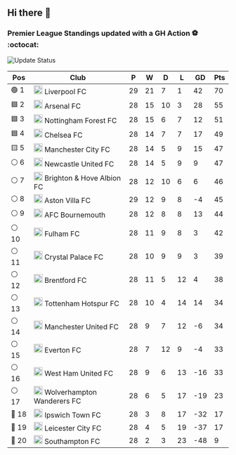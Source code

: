 ## Hi there 👋

<!--
**andregribeiro/andregribeiro** is a ✨ _special_ ✨ repository because its `README.md` (this file) appears on your GitHub profile.

Here are some ideas to get you started:

- 🔭 I’m currently working on ...
- 🌱 I’m currently learning ...
- 👯 I’m looking to collaborate on ...
- 🤔 I’m looking for help with ...
- 💬 Ask me about ...
- 📫 How to reach me: ...
- 😄 Pronouns: ...
- ⚡ Fun fact: ...
-->
### Premier League Standings updated with a GH Action ⚽ :octocat:
![Update Status](https://github.com/andregribeiro/andregribeiro/workflows/Update%20Premier%20League%20Standings/badge.svg)

<!-- STANDINGS:START -->

| Pos |  Club  | P | W | D | L | GD | Pts |
|-----|------|----|---|---|---|----|----|
|  🟢 1 | <img src="https://crests.football-data.org/64.png" alt="Liverpool FC" width="20" height="20"> Liverpool FC | 29 | 21 | 7 | 1 | 42 | 70 |
|  🟦 2 | <img src="https://crests.football-data.org/57.png" alt="Arsenal FC" width="20" height="20"> Arsenal FC | 28 | 15 | 10 | 3 | 28 | 55 |
|  🟦 3 | <img src="https://crests.football-data.org/351.png" alt="Nottingham Forest FC" width="20" height="20"> Nottingham Forest FC | 28 | 15 | 6 | 7 | 12 | 51 |
|  🟦 4 | <img src="https://crests.football-data.org/61.png" alt="Chelsea FC" width="20" height="20"> Chelsea FC | 28 | 14 | 7 | 7 | 17 | 49 |
|  🟨 5 | <img src="https://crests.football-data.org/65.png" alt="Manchester City FC" width="20" height="20"> Manchester City FC | 28 | 14 | 5 | 9 | 15 | 47 |
|  ⚪ 6 | <img src="https://crests.football-data.org/67.png" alt="Newcastle United FC" width="20" height="20"> Newcastle United FC | 28 | 14 | 5 | 9 | 9 | 47 |
|  ⚪ 7 | <img src="https://crests.football-data.org/397.png" alt="Brighton & Hove Albion FC" width="20" height="20"> Brighton & Hove Albion FC | 28 | 12 | 10 | 6 | 6 | 46 |
|  ⚪ 8 | <img src="https://crests.football-data.org/58.png" alt="Aston Villa FC" width="20" height="20"> Aston Villa FC | 29 | 12 | 9 | 8 | -4 | 45 |
|  ⚪ 9 | <img src="https://crests.football-data.org/bournemouth.png" alt="AFC Bournemouth" width="20" height="20"> AFC Bournemouth | 28 | 12 | 8 | 8 | 13 | 44 |
|  ⚪ 10 | <img src="https://crests.football-data.org/63.png" alt="Fulham FC" width="20" height="20"> Fulham FC | 28 | 11 | 9 | 8 | 3 | 42 |
|  ⚪ 11 | <img src="https://crests.football-data.org/354.png" alt="Crystal Palace FC" width="20" height="20"> Crystal Palace FC | 28 | 10 | 9 | 9 | 3 | 39 |
|  ⚪ 12 | <img src="https://crests.football-data.org/402.png" alt="Brentford FC" width="20" height="20"> Brentford FC | 28 | 11 | 5 | 12 | 4 | 38 |
|  ⚪ 13 | <img src="https://crests.football-data.org/73.png" alt="Tottenham Hotspur FC" width="20" height="20"> Tottenham Hotspur FC | 28 | 10 | 4 | 14 | 14 | 34 |
|  ⚪ 14 | <img src="https://crests.football-data.org/66.png" alt="Manchester United FC" width="20" height="20"> Manchester United FC | 28 | 9 | 7 | 12 | -6 | 34 |
|  ⚪ 15 | <img src="https://crests.football-data.org/62.png" alt="Everton FC" width="20" height="20"> Everton FC | 28 | 7 | 12 | 9 | -4 | 33 |
|  ⚪ 16 | <img src="https://crests.football-data.org/563.png" alt="West Ham United FC" width="20" height="20"> West Ham United FC | 28 | 9 | 6 | 13 | -16 | 33 |
|  ⚪ 17 | <img src="https://crests.football-data.org/76.png" alt="Wolverhampton Wanderers FC" width="20" height="20"> Wolverhampton Wanderers FC | 28 | 6 | 5 | 17 | -19 | 23 |
|  🔴 18 | <img src="https://crests.football-data.org/349.png" alt="Ipswich Town FC" width="20" height="20"> Ipswich Town FC | 28 | 3 | 8 | 17 | -32 | 17 |
|  🔴 19 | <img src="https://crests.football-data.org/338.png" alt="Leicester City FC" width="20" height="20"> Leicester City FC | 28 | 4 | 5 | 19 | -37 | 17 |
|  🔴 20 | <img src="https://crests.football-data.org/340.png" alt="Southampton FC" width="20" height="20"> Southampton FC | 28 | 2 | 3 | 23 | -48 | 9 |

<!-- STANDINGS:END -->
